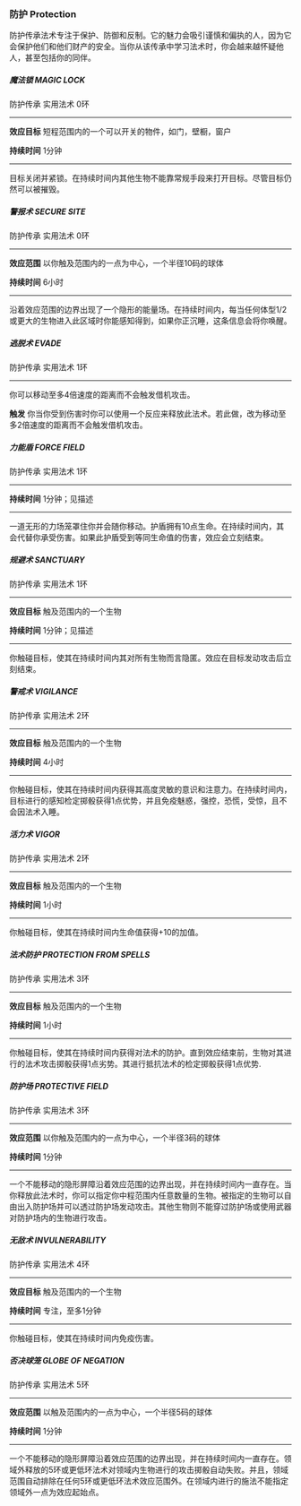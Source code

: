 ### 防护	Protection

防护传承法术专注于保护、防御和反制。它的魅力会吸引谨慎和偏执的人，因为它会保护他们和他们财产的安全。当你从该传承中学习法术时，你会越来越怀疑他人，甚至包括你的同伴。

##### 魔法锁	**MAGIC LOCK**

防护传承	实用法术	0环

---

**效应目标**	短程范围内的一个可以开关的物件，如门，壁橱，窗户

**持续时间**	1分钟

---

目标关闭并紧锁。在持续时间内其他生物不能靠常规手段来打开目标。尽管目标仍然可以被摧毁。



##### 警报术	**SECURE SITE**

防护传承	实用法术	0环

---

**效应范围**	以你触及范围内的一点为中心，一个半径10码的球体

**持续时间**	6小时

---

沿着效应范围的边界出现了一个隐形的能量场。在持续时间内，每当任何体型1/2或更大的生物进入此区域时你能感知得到，如果你正沉睡，这条信息会将你唤醒。



##### 逃脱术	**EVADE**

防护传承	实用法术	1环

---

你可以移动至多4倍速度的距离而不会触发借机攻击。

**触发**	你当你受到伤害时你可以使用一个反应来释放此法术。若此做，改为移动至多2倍速度的距离而不会触发借机攻击。



##### 力能盾	**FORCE FIELD** 

防护传承	实用法术	1环

---

**持续时间**	1分钟；见描述

---

一道无形的力场笼罩住你并会随你移动。护盾拥有10点生命。在持续时间内，其会代替你承受伤害。如果此护盾受到等同生命值的伤害，效应会立刻结束。



##### 规避术	**SANCTUARY**

防护传承	实用法术	1环

---

**效应目标**	触及范围内的一个生物

**持续时间**	1分钟；见描述

---

你触碰目标，使其在持续时间内其对所有生物而言隐匿。效应在目标发动攻击后立刻结束。



##### 警戒术	**VIGILANCE**

防护传承	实用法术	2环

---

**效应目标**	触及范围内的一个生物

**持续时间**	4小时

---

你触碰目标，使其在持续时间内获得其高度灵敏的意识和注意力。在持续时间内，目标进行的感知检定掷骰获得1点优势，并且免疫魅惑，强控，恐慌，受惊，且不会因法术入睡。



##### 活力术	**VIGOR**

防护传承	实用法术	2环

---

**效应目标**	触及范围内的一个生物

**持续时间**	1小时

---

你触碰目标，使其在持续时间内生命值获得+10的加值。



##### 法术防护	**PROTECTION FROM SPELLS** 

防护传承	实用法术	3环

---

**效应目标**	触及范围内的一个生物

**持续时间**	1小时

---

你触碰目标，使其在持续时间内获得对法术的防护。直到效应结束前，生物对其进行的法术攻击掷骰获得1点劣势。其进行抵抗法术的检定掷骰获得1点优势.



##### 防护场	**PROTECTIVE FIELD**

防护传承	实用法术	3环

---

**效应范围**	以你触及范围内的一点为中心，一个半径3码的球体

**持续时间**	1分钟

---

一个不能移动的隐形屏障沿着效应范围的边界出现，并在持续时间内一直存在。当你释放此法术时，你可以指定你中程范围内任意数量的生物。被指定的生物可以自由出入防护场并可以透过防护场发动攻击。其他生物则不能穿过防护场或使用武器对防护场内的生物进行攻击。



##### 无敌术	**INVULNERABILITY**

防护传承	实用法术	4环

---

**效应目标**	触及范围内的一个生物

**持续时间**	专注，至多1分钟

---

你触碰目标，使其在持续时间内免疫伤害。



##### 否决球笼	**GLOBE OF NEGATION**

 防护传承	实用法术	5环

---

**效应范围**	以触及范围内的一点为中心，一个半径5码的球体

**持续时间**	1分钟

---

一个不能移动的隐形屏障沿着效应范围的边界出现，并在持续时间内一直存在。领域外释放的5环或更低环法术对领域内生物进行的攻击掷骰自动失败。并且，领域范围自动排除在任何5环或更低环法术效应范围外。在领域内进行的施法不能指定领域外一点为效应起始点。